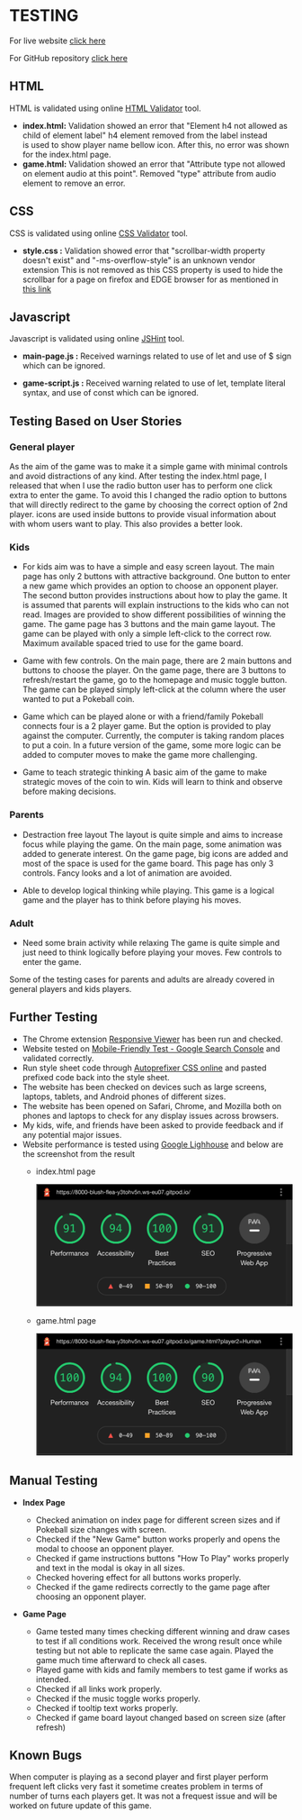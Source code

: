 # **TESTING**

For live website [click here](https://rajendradanve.github.io/connectfour)

For GitHub repository [click here](https://github.com/rajendradanve/connectfour)


## **HTML**
HTML is validated using online [HTML Validator](https://validator.w3.org/) tool.
-   **index.html:** Validation showed an error that "Element h4 not allowed as child of element label"
    h4 element removed from the label instead <br> is used to show player name bellow icon.
    After this, no error was shown for the index.html page.
-   **game.html:** Validation showed an error that "Attribute type not allowed on element audio at this point".
    Removed "type" attribute from audio element to remove an error.


## **CSS**
CSS is validated using online [CSS Validator](https://validator.w3.org/) tool.
-   **style.css :** Validation showed error that "scrollbar-width property doesn't exist" and "-ms-overflow-style" is an unknown vendor extension
    This is not removed as this CSS property is used to hide the scrollbar for a page on firefox and EDGE browser for as mentioned in [this link](https://www.w3schools.com/howto/howto_css_hide_scrollbars.asp)

## **Javascript**
Javascript is validated using online [JSHint](https://jshint.com/) tool.
-   **main-page.js :** Received warnings related to use of let and use of $ sign which can be ignored.

-   **game-script.js :** Received warning related to use of let, template literal syntax, and use of const which can be ignored.


## **Testing Based on User Stories**

### **General player**
As the aim of the game was to make it a simple game with minimal controls and avoid distractions of any kind. 
After testing the index.html page, I released that when I use the radio button user has to perform one click extra to enter the game.
To avoid this I changed the radio option to buttons that will directly redirect to the game by choosing the correct option of 2nd player.
icons are used inside buttons to provide visual information about with whom users want to play. This also provides a better look.

### **Kids**
- For kids aim was to have a simple and easy screen layout.
  The main page has only 2 buttons with attractive background. One button to enter a new game which provides an option to choose an opponent player. 
  The second button provides instructions about how to play the game. It is assumed that parents will explain instructions to the kids who can not read.
  Images are provided to show different possibilities of winning the game.
  The game page has 3 buttons and the main game layout. The game can be played with only a simple left-click to the correct row. 
  Maximum available spaced tried to use for the game board. 

-   Game with few controls.
    On the main page, there are 2 main buttons and buttons to choose the player. 
    On the game page, there are 3 buttons to refresh/restart the game, go to the homepage and music toggle button. 
    The game can be played simply left-click at the column where the user wanted to put a Pokeball coin.

-   Game which can be played alone or with a friend/family
    Pokeball connects four is a 2 player game. But the option is provided to play against the computer. 
    Currently, the computer is taking random places to put a coin. In a future version of the game, some more logic can be added to computer moves to make the game more challenging.

-   Game to teach strategic thinking
    A basic aim of the game to make strategic moves of the coin to win. Kids will learn to think and observe before making decisions.
    
### **Parents**
-   Destraction free layout
    The layout is quite simple and aims to increase focus while playing the game. On the main page, some animation was added to generate interest. 
    On the game page, big icons are added and most of the space is used for the game board. This page has only 3 controls. 
    Fancy looks and a lot of animation are avoided. 

-   Able to develop logical thinking while playing.
    This game is a logical game and the player has to think before playing his moves. 

### **Adult**
-   Need some brain activity while relaxing
    The game is quite simple and just need to think logically before playing your moves.
    Few controls to enter the game.

Some of the testing cases for parents and adults are already covered in general players and kids players.

## **Further Testing**
*   The Chrome extension [Responsive Viewer](https://chrome.google.com/webstore/detail/responsive-viewer/inmopeiepgfljkpkidclfgbgbmfcennb?hl=en) has been run and checked.
*   Website tested on [Mobile-Friendly Test - Google Search Console](https://search.google.com/test/mobile-friendly) and validated correctly.
*   Run style sheet code through [Autoprefixer CSS online](http://autoprefixer.github.io/) and pasted prefixed code back into the style sheet.
*   The website has been checked on devices such as large screens, laptops, tablets, and Android phones of different sizes.
*   The website has been opened on Safari, Chrome, and Mozilla both on phones and laptops to check for any display issues across browsers.
*   My kids, wife, and friends have been asked to provide feedback and if any potential major issues.
*   Website performance is tested using [Google Lighhouse](https://developers.google.com/web/tools/lighthouse) and below are the screenshot from the result
    *   index.html page

        ![Index Page Lighthouse Report](./assets/images/lighthouse-index.png)

    *   game.html page

        ![Game Page Lighthouse Report](./assets/images/lighthouse-game.png)
        
## **Manual Testing**
*   **Index Page**
    *   Checked animation on index page for different screen sizes and if Pokeball size changes with screen. 
    *   Checked if the "New Game" button works properly and opens the modal to choose an opponent player. 
    *   Checked if game instructions buttons "How To Play" works properly and text in the modal is okay in all sizes. 
    *   Checked hovering effect for all buttons works properly. 
    *   Checked if the game redirects correctly to the game page after choosing an opponent player.

*   **Game Page**
    *   Game tested many times checking different winning and draw cases to test if all conditions work. 
        Received the wrong result once while testing but not able to replicate the same case again. Played the game much time afterward to check all cases.
    *   Played game with kids and family members to test game if works as intended.
    *   Checked if all links work properly.
    *   Checked if the music toggle works properly. 
    *   Checked if tooltip text works properly.
    *   Checked if game board layout changed based on screen size (after refresh)

## **Known Bugs**
When computer is playing as a second player and first player perform frequent left clicks very fast it sometime creates problem in terms of number of turns each players get. 
It was not a frequest issue and will be worked on future update of this game. 
    